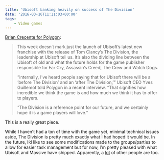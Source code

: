 ```yaml
---
title: 'Ubisoft banking heavily on success of The Division'
date: '2016-03-10T11:11:03+00:00'
tags:
    - Video games
---
```


[Brian Crecente for Polygon](https://www.polygon.com/features/2016/3/8/11179934/ubisoft-division-interview-future-watch-dogs-2):

> This week doesn’t mark just the launch of Ubisoft’s latest new franchise with the release of Tom Clancy’s The Division, the leadership at Ubisoft tell us. It’s also the dividing line between the Ubisoft of old and what the future holds for the game publisher responsible for Far Cry, Assassin’s Creed, The Crew and Watch Dogs.
> 
>  “Internally, I’ve heard people saying that for Ubisoft there will be a ‘before The Division’ and an ‘after The Division,’” Ubisoft CEO Yves Guillemot told Polygon in a recent interview. “That signifies how incredible we think the game is and how much we think it has to offer to players.
> 
>  “The Division is a reference point for our future, and we certainly hope it is a game players will love.”

This is a really great piece.

While I haven’t had a ton of time with the game yet, minimal technical issues aside, The Division is pretty much exactly what I had hoped it would be. In the future, I’d like to see some modifications made to the groups/parties to allow for easier task management but for now, I’m pretty pleased with what Ubisoft and Massive have shipped. Apparently, a [lot](https://www.pcgamer.com/the-division-breaks-ubisoft-sales-records/) of other people are too.